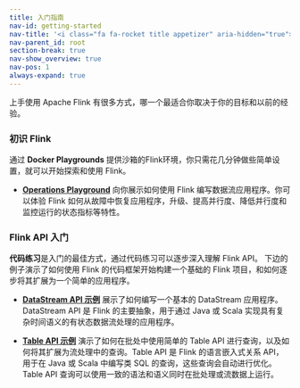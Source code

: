 ```yaml
---
title: 入门指南
nav-id: getting-started
nav-title: '<i class="fa fa-rocket title appetizer" aria-hidden="true"></i> Getting Started'
nav-parent_id: root
section-break: true
nav-show_overview: true
nav-pos: 1
always-expand: true
---
```

<!--
Licensed to the Apache Software Foundation (ASF) under one
or more contributor license agreements.  See the NOTICE file
distributed with this work for additional information
regarding copyright ownership.  The ASF licenses this file
to you under the Apache License, Version 2.0 (the
"License"); you may not use this file except in compliance
with the License.  You may obtain a copy of the License at

  http://www.apache.org/licenses/LICENSE-2.0

Unless required by applicable law or agreed to in writing,
software distributed under the License is distributed on an
"AS IS" BASIS, WITHOUT WARRANTIES OR CONDITIONS OF ANY
KIND, either express or implied.  See the License for the
specific language governing permissions and limitations
under the License.
-->

上手使用 Apache Flink 有很多方式，哪一个最适合你取决于你的目标和以前的经验。

### 初识 Flink

通过 **Docker Playgrounds** 提供沙箱的Flink环境，你只需花几分钟做些简单设置，就可以开始探索和使用 Flink。

* [**Operations Playground**](./docker-playgrounds/flink-operations-playground.html) 向你展示如何使用 Flink 编写数据流应用程序。你可以体验 Flink 如何从故障中恢复应用程序，升级、提高并行度、降低并行度和监控运行的状态指标等特性。

<!--
* The [**Streaming SQL Playground**]() provides a Flink cluster with a SQL CLI client, tables which are fed by streaming data sources, and instructions for how to run continuous streaming SQL queries on these tables. This is the perfect environment for your first steps with streaming SQL.
-->

### Flink API 入门

**代码练习**是入门的最佳方式，通过代码练习可以逐步深入理解 Flink API。
下边的例子演示了如何使用 Flink 的代码框架开始构建一个基础的 Flink 项目，和如何逐步将其扩展为一个简单的应用程序。

<!--
* The [**DataStream API**]() code walkthrough shows how to implement a simple DataStream application and how to extend it to be stateful and use timers.
-->
* [**DataStream API 示例**](./walkthroughs/datastream_api.html) 展示了如何编写一个基本的 DataStream 应用程序。 DataStream API 是 Flink 的主要抽象，用于通过 Java 或 Scala 实现具有复杂时间语义的有状态数据流处理的应用程序。

* [**Table API 示例**](./walkthroughs/table_api.html) 演示了如何在批处中使用简单的 Table API 进行查询，以及如何将其扩展为流处理中的查询。Table API 是 Flink 的语言嵌入式关系 API，用于在 Java 或 Scala 中编写类 SQL 的查询，这些查询会自动进行优化。Table API 查询可以使用一致的语法和语义同时在批处理或流数据上运行。

<!--
### Starting a new Flink application

The **Project Setup** instructions show you how to create a project for a new Flink application in just a few steps.

* [**DataStream API**]()
* [**DataSet API**]()
* [**Table API / SQL**]()
 -->

